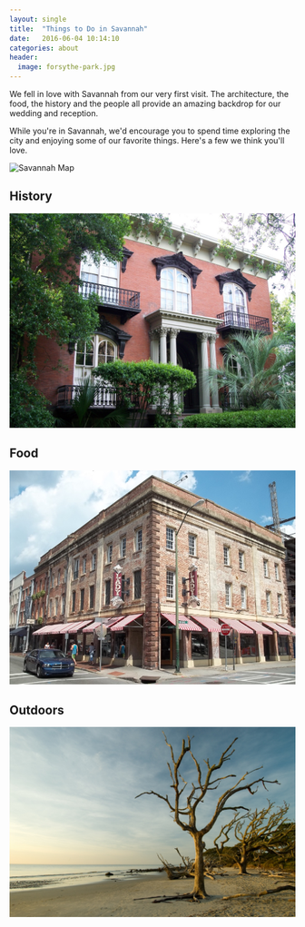```yaml
---
layout: single
title:  "Things to Do in Savannah"
date:   2016-06-04 10:14:10
categories: about
header:
  image: forsythe-park.jpg
---
```


We fell in love with Savannah from our very first visit. The architecture, the food, the history and the people all provide an amazing backdrop for our wedding and reception.

While you're in Savannah, we'd encourage you to spend time exploring the city and enjoying some of our favorite things. Here's a few we think you'll love.

![Savannah Map](/images/savannah-map.jpg)

## History


![Mercer House](/images/mercer-house.jpg)

## Food


![The Lady & Sons](/images/lady-and-sons.jpg)

## Outdoors

![Jekyll Island](/images/jekyll.jpg)

